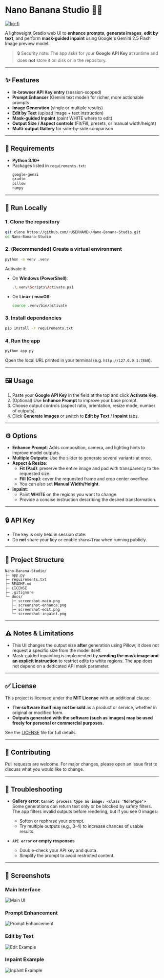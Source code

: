 # Nano Banana Studio 🍌🎨
[![ko-fi](https://ko-fi.com/img/githubbutton_sm.svg)](https://ko-fi.com/azidan)

A lightweight Gradio web UI to **enhance prompts**, **generate images**, **edit by text**, and perform **mask-guided inpaint** using Google's Gemini 2.5 Flash Image preview model.

> 🔒 Security note: The app asks for your **Google API Key** at runtime and does **not** store it on disk or in the repository.
>


---

## ✨ Features

- **In-browser API Key entry** (session-scoped)
- **Prompt Enhancer** (Gemini text model) for richer, more actionable prompts
- **Image Generation** (single or multiple results)
- **Edit by Text** (upload image + text instruction)
- **Mask-guided Inpaint** (paint WHITE where to edit)
- **Output Size / Aspect controls** (Fit/Fill, presets, or manual width/height)
- **Multi-output Gallery** for side-by-side comparison

---

## 🧰 Requirements

- **Python 3.10+**
- Packages listed in `requirements.txt`:
  ```txt
  google-genai
  gradio
  pillow
  numpy
  ```

---

## 🚀 Run Locally

### 1. Clone the repository
```bash
git clone https://github.com/<USERNAME>/Nano-Banana-Studio.git
cd Nano-Banana-Studio
```

### 2. (Recommended) Create a virtual environment
```bash
python -m venv .venv
```

Activate it:
- On **Windows (PowerShell)**:
  ```bash
  .\.venv\Scripts\Activate.ps1
  ```
- On **Linux / macOS**:
  ```bash
  source .venv/bin/activate
  ```

### 3. Install dependencies
```bash
pip install -r requirements.txt
```

### 4. Run the app
```bash
python app.py
```

Open the local URL printed in your terminal (e.g. `http://127.0.0.1:7860`).

---

## 🖼️ Usage

1. Paste your **Google API Key** in the field at the top and click **Activate Key**.
2. (Optional) Use **Enhance Prompt** to improve your base prompt.
3. Choose output controls (aspect ratio, orientation, resize mode, number of outputs).
4. Click **Generate Images** or switch to **Edit by Text** / **Inpaint** tabs.

---

## ⚙️ Options

- **Enhance Prompt**: Adds composition, camera, and lighting hints to improve model outputs.
- **Multiple Outputs**: Use the slider to generate several variants at once.
- **Aspect & Resize**:
  - **Fit (Pad)**: preserve the entire image and pad with transparency to the requested size.
  - **Fill (Crop)**: cover the requested frame and crop center overflow.
  - You can also set **Manual Width/Height**.
- **Inpaint**:
  - Paint **WHITE** on the regions you want to change.
  - Provide a concise instruction describing the desired transformation.

---

## 🔒 API Key

- The key is only held in session state.
- Do **not** share your key or enable `share=True` when running publicly.

---

## 📁 Project Structure

```
Nano-Banana-Studio/
├─ app.py
├─ requirements.txt
├─ README.md
├─ LICENSE
├─ .gitignore
└─ docs/
   ├─ screenshot-main.png
   ├─ screenshot-enhance.png
   ├─ screenshot-edit.png
   └─ screenshot-inpaint.png
```

---

## ⚠️ Notes & Limitations

- This UI changes the output size **after** generation using Pillow; it does not request a specific size from the model itself.
- Mask-guided inpainting is implemented by **sending the mask image and an explicit instruction** to restrict edits to white regions. The app does not depend on a dedicated API mask parameter.

---

## ✅ License

This project is licensed under the **MIT License** with an additional clause:

- **The software itself may not be sold** as a product or service, whether in original or modified form.  
- **Outputs generated with the software (such as images) may be used freely for personal or commercial purposes.**

See the [LICENSE](./LICENSE) file for full details.

---

## 🤝 Contributing

Pull requests are welcome. For major changes, please open an issue first to discuss what you would like to change.

---

## 🐞 Troubleshooting

- **Gallery error: `Cannot process type as image: <class 'NoneType'>`**  
  Some generations can return text only or be blocked by safety filters. The app filters invalid outputs before rendering, but if you see 0 images:
  - Soften or rephrase your prompt.
  - Try multiple outputs (e.g., 3–4) to increase chances of usable results.

- **`API error` or empty responses**  
  - Double-check your API key and quota.
  - Simplify the prompt to avoid restricted content.

---

## 📸 Screenshots

### Main Interface
![Main UI](docs/screenshot-main.png)

### Prompt Enhancement
![Prompt Enhancement](docs/screenshot-enhance.png)

### Edit by Text
![Edit Example](docs/screenshot-edit.png)

### Inpaint Example
![Inpaint Example](docs/screenshot-inpaint.png)
